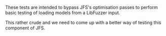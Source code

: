 These tests are intended to bypass JFS's optimisation passes to perform
basic testing of loading models from a LibFuzzer input.

This rather crude and we need to come up with a better way of testing
this component of JFS.
